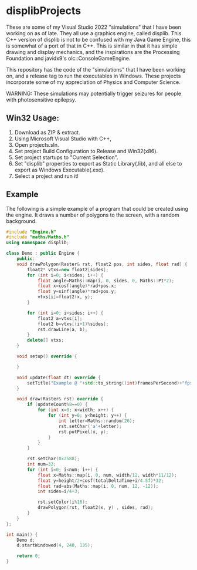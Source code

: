 # displibProjects
These are some of my Visual Studio 2022 "simulations" that I have been working on as of late. They all use a graphics engine, called displib.
This C++ version of displib is not to be confused with my Java Game Engine, this is somewhat of a port of that in C++.
This is similar in that it has simple drawing and display mechanics, and the inspirations are the Processing Foundation and javidx9's olc::ConsoleGameEngine.

This repository has the code of the "simulations" that I have been working on, and a release tag to run the executables in Windows.
These projects incorporate some of my appreciation of Physics and Computer Science.

WARNING: These simulations may potentially trigger seizures for people with photosensitive epilepsy.

## Win32 Usage:
1. Download as ZIP & extract.
2. Using Microsoft Visual Studio with C++, 
3. Open projects.sln.
4. Set project Build Configuration to Release and Win32(x86).
5. Set project startups to "Current Selection".
6. Set "displib" properties to export as Static Library(.lib), and all else to export as Windows Executable(.exe).
7. Select a project and run it!

## Example
The following is a simple example of a program that could be created using the engine.
It draws a number of polygons to the screen, with a random background.

```cpp
#include "Engine.h"
#include "maths/Maths.h"
using namespace displib;

class Demo : public Engine {
	public:
	void drawPolygon(Raster& rst, float2 pos, int sides, float rad) {
		float2* vtxs=new float2[sides];
		for (int i=0; i<sides; i++) {
			float angle=Maths::map(i, 0, sides, 0, Maths::PI*2);
			float x=cosf(angle)*rad+pos.x;
			float y=sinf(angle)*rad+pos.y;
			vtxs[i]=float2(x, y);
		}

		for (int i=0; i<sides; i++) {
			float2 a=vtxs[i];
			float2 b=vtxs[(i+1)%sides];
			rst.drawLine(a, b);
		}
		delete[] vtxs;
	}

	void setup() override {

	}

	void update(float dt) override {
		setTitle("Example @ "+std::to_string((int)framesPerSecond)+"fps");
	}

	void draw(Raster& rst) override {
		if (updateCount%8==0) {
			for (int x=0; x<width; x++) {
				for (int y=0; y<height; y++) {
					int letter=Maths::random(26);
					rst.setChar('a'+letter);
					rst.putPixel(x, y);
				}
			}
		}

		rst.setChar(0x2588);
		int num=32;
		for (int i=0; i<num; i++) {
			float x=Maths::map(i, 0, num, width/12, width*11/12);
			float y=height/2+cosf(totalDeltaTime+i/4.5f)*32;
			float rad=abs(Maths::map(i, 0, num, 12, -12));
			int sides=i/4+3;

			rst.setColor(i%16);
			drawPolygon(rst, float2(x, y) , sides, rad);
		}
	}
};

int main() {
	Demo d;
	d.startWindowed(4, 240, 135);

	return 0;
}
```
